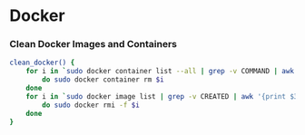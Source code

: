 # Docker

### Clean Docker Images and Containers
```bash
clean_docker() {
    for i in `sudo docker container list --all | grep -v COMMAND | awk '{print $1}'`
        do sudo docker container rm $i
    done
    for i in `sudo docker image list | grep -v CREATED | awk '{print $3}'`
        do sudo docker rmi -f $i
    done
}
```
